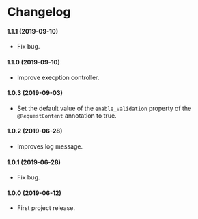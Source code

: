 Changelog
=========

#### 1.1.1 (2019-09-10)

* Fix bug.

#### 1.1.0 (2019-09-10)

* Improve execption controller.

#### 1.0.3 (2019-09-03)

* Set the default value of the `enable_validation` property of the `@RequestContent` annotation to true.

#### 1.0.2 (2019-06-28)

* Improves log message.

#### 1.0.1 (2019-06-28)

* Fix bug.

#### 1.0.0 (2019-06-12)

* First project release.
